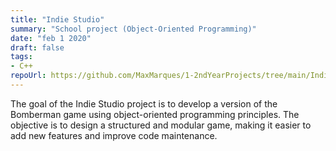 ```yaml
---
title: "Indie Studio"
summary: "School project (Object-Oriented Programming)"
date: "feb 1 2020"
draft: false
tags:
- C++
repoUrl: https://github.com/MaxMarques/1-2ndYearProjects/tree/main/Indiestudio
---
```


The goal of the Indie Studio project is to develop a version of the Bomberman game using object-oriented programming principles. The objective is to design a structured and modular game, making it easier to add new features and improve code maintenance.